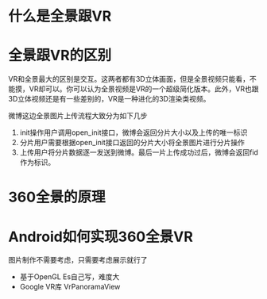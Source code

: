 # 什么是全景跟VR

# 全景跟VR的区别

VR和全景最大的区别是交互。这两者都有3D立体画面，但是全景视频只能看，不能摸，VR却可以。你可以认为全景视频是VR的一个超级简化版本。此外，VR也跟3D立体视频还是有一些差别的，VR是一种进化的3D渲染类视频。


微博这边全景图片上传流程大致分为如下几步
1. init操作用户调用open_init接口，微博会返回分片大小以及上传的唯一标识
2. 分片用户需要根据open_init接口返回的分片大小将全景图片进行分片操作
3. 上传用户将分片数据逐一发送到微博。最后一片上传成功过后，微博会返回fid作为标识。

# 360全景的原理


# Android如何实现360全景VR

图片制作不需要考虑，只需要考虑展示就行了

* 基于OpenGL Es自己写，难度大
* Google VR库 VrPanoramaView 

